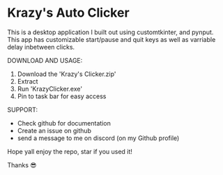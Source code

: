 # Krazy's Auto Clicker

This is a desktop application I built out using customtkinter, and pynput. This app has customizable start/pause and quit keys as well as varriable delay inbetween clicks.

DOWNLOAD AND USAGE:
1. Download the 'Krazy's Clicker.zip'
2. Extract
3. Run 'KrazyClicker.exe'
4. Pin to task bar for easy access

SUPPORT:
- Check github for documentation
- Create an issue on github
- send a message to me on discord (on my Github profile)

Hope yall enjoy the repo, star if you used it!

Thanks 😎
